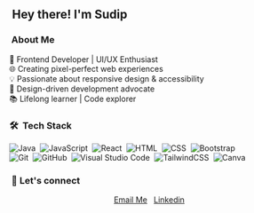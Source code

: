 
## &nbsp;Hey there! I'm Sudip

### &nbsp;About Me

🌟 Frontend Developer | UI/UX Enthusiast <br/>
🌐 Creating pixel-perfect web experiences <br/>
💡 Passionate about responsive design & accessibility <br/>
🎨 Design-driven development advocate <br/>
📚 Lifelong learner | Code explorer <br/>


### 🛠 &nbsp;Tech Stack

![Java](https://img.shields.io/badge/-Java-333333?style=flat&logo=Java&logoColor=FFA518)&nbsp;
![JavaScript](https://img.shields.io/badge/-JavaScript-333333?style=flat&logo=javascript)&nbsp;
![React](https://img.shields.io/badge/-React-333333?style=flat&logo=react)&nbsp;
![HTML](https://img.shields.io/badge/-HTML-333333?style=flat&logo=HTML5)&nbsp;
![CSS](https://img.shields.io/badge/-CSS-333333?style=flat&logo=CSS3&logoColor=1572B6)&nbsp;
![Bootstrap](https://img.shields.io/badge/-Bootstrap-333333?style=flat&logo=bootstrap&logoColor=563D7C)\
![Git](https://img.shields.io/badge/-Git-333333?style=flat&logo=git)&nbsp;
![GitHub](https://img.shields.io/badge/-GitHub-333333?style=flat&logo=github)&nbsp;
![Visual Studio Code](https://img.shields.io/badge/-Visual%20Studio%20Code-333333?style=flat&logo=visual-studio-code&logoColor=007ACC)&nbsp;
![TailwindCSS](https://ibb.co/BGH6CFw)&nbsp;
![Canva](https://ibb.co/kytsBch)&nbsp;


### &nbsp;🔗 Let's connect


<p align="center">
  <a href="mailto:sudipsingha5395@gmail.com">Email Me</a> &nbsp;
  <a href="https//:www.linkedin.com/profile-sudipsingha">Linkedin</a>
</p>

